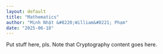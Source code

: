 ```yaml
---
layout: default
title: "Mathematics"
author: "Minh Nhật &#8220;William&#8221; Phạm"
date: "2025-06-18"
---
```


Put stuff here, pls. Note that Cryptography content goes here.
